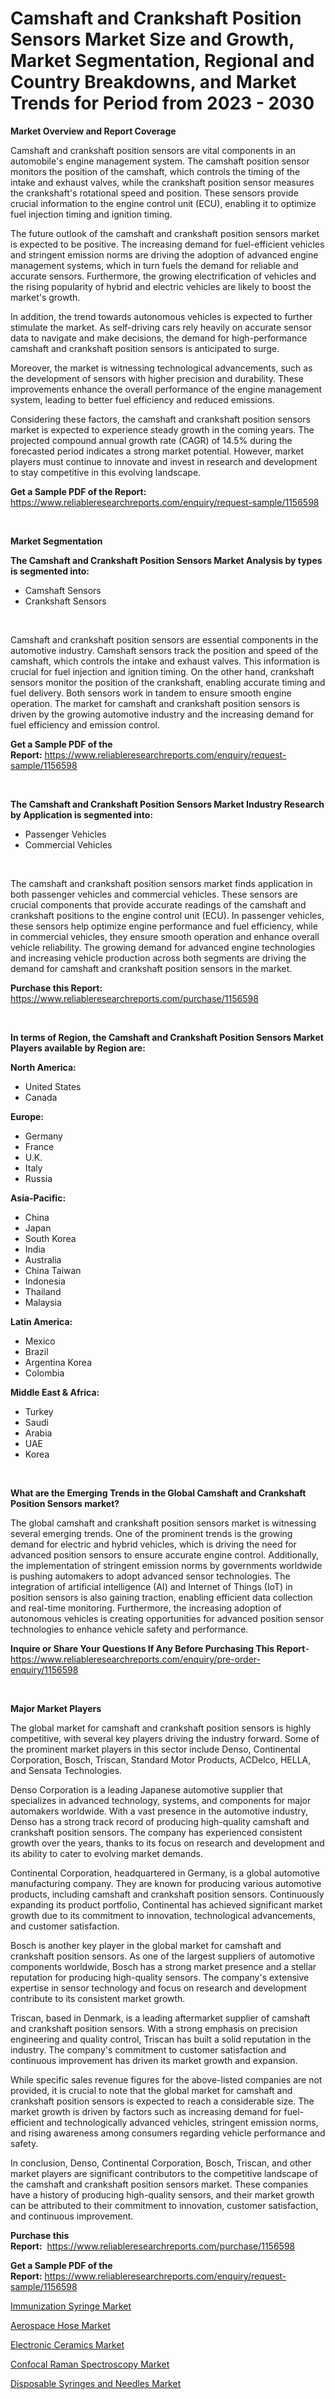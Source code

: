<p><h1>Camshaft and Crankshaft Position Sensors Market Size and Growth, Market Segmentation, Regional and Country Breakdowns, and Market Trends for Period from 2023 -  2030</h1></p><p><strong>Market Overview and Report Coverage</strong></p>
<p><p>Camshaft and crankshaft position sensors are vital components in an automobile's engine management system. The camshaft position sensor monitors the position of the camshaft, which controls the timing of the intake and exhaust valves, while the crankshaft position sensor measures the crankshaft's rotational speed and position. These sensors provide crucial information to the engine control unit (ECU), enabling it to optimize fuel injection timing and ignition timing.</p><p>The future outlook of the camshaft and crankshaft position sensors market is expected to be positive. The increasing demand for fuel-efficient vehicles and stringent emission norms are driving the adoption of advanced engine management systems, which in turn fuels the demand for reliable and accurate sensors. Furthermore, the growing electrification of vehicles and the rising popularity of hybrid and electric vehicles are likely to boost the market's growth.</p><p>In addition, the trend towards autonomous vehicles is expected to further stimulate the market. As self-driving cars rely heavily on accurate sensor data to navigate and make decisions, the demand for high-performance camshaft and crankshaft position sensors is anticipated to surge.</p><p>Moreover, the market is witnessing technological advancements, such as the development of sensors with higher precision and durability. These improvements enhance the overall performance of the engine management system, leading to better fuel efficiency and reduced emissions.</p><p>Considering these factors, the camshaft and crankshaft position sensors market is expected to experience steady growth in the coming years. The projected compound annual growth rate (CAGR) of 14.5% during the forecasted period indicates a strong market potential. However, market players must continue to innovate and invest in research and development to stay competitive in this evolving landscape.</p></p>
<p><strong>Get a Sample PDF of the Report:</strong> <a href="https://www.reliableresearchreports.com/enquiry/request-sample/1156598">https://www.reliableresearchreports.com/enquiry/request-sample/1156598</a></p>
<p>&nbsp;</p>
<p><strong>Market Segmentation</strong></p>
<p><strong>The Camshaft and Crankshaft Position Sensors Market Analysis by types is segmented into:</strong></p>
<p><ul><li>Camshaft Sensors</li><li>Crankshaft Sensors</li></ul></p>
<p>&nbsp;</p>
<p><p>Camshaft and crankshaft position sensors are essential components in the automotive industry. Camshaft sensors track the position and speed of the camshaft, which controls the intake and exhaust valves. This information is crucial for fuel injection and ignition timing. On the other hand, crankshaft sensors monitor the position of the crankshaft, enabling accurate timing and fuel delivery. Both sensors work in tandem to ensure smooth engine operation. The market for camshaft and crankshaft position sensors is driven by the growing automotive industry and the increasing demand for fuel efficiency and emission control.</p></p>
<p><strong>Get a Sample PDF of the Report:</strong>&nbsp;<a href="https://www.reliableresearchreports.com/enquiry/request-sample/1156598">https://www.reliableresearchreports.com/enquiry/request-sample/1156598</a></p>
<p>&nbsp;</p>
<p><strong>The Camshaft and Crankshaft Position Sensors Market Industry Research by Application is segmented into:</strong></p>
<p><ul><li>Passenger Vehicles</li><li>Commercial Vehicles</li></ul></p>
<p>&nbsp;</p>
<p><p>The camshaft and crankshaft position sensors market finds application in both passenger vehicles and commercial vehicles. These sensors are crucial components that provide accurate readings of the camshaft and crankshaft positions to the engine control unit (ECU). In passenger vehicles, these sensors help optimize engine performance and fuel efficiency, while in commercial vehicles, they ensure smooth operation and enhance overall vehicle reliability. The growing demand for advanced engine technologies and increasing vehicle production across both segments are driving the demand for camshaft and crankshaft position sensors in the market.</p></p>
<p><strong>Purchase this Report:</strong>&nbsp; <a href="https://www.reliableresearchreports.com/purchase/1156598">https://www.reliableresearchreports.com/purchase/1156598</a></p>
<p>&nbsp;</p>
<p><strong>In terms of Region, the Camshaft and Crankshaft Position Sensors Market Players available by Region are:</strong></p>
<p>
    <p> <strong> North America: </strong>
        <ul>
            <li>United States</li>
            <li>Canada</li>
        </ul>
        </p> 
    <p> <strong> Europe: </strong>
        <ul>
            <li>Germany</li>
            <li>France</li>
            <li>U.K.</li>
            <li>Italy</li>
            <li>Russia</li>
        </ul>
        </p> 
    <p> <strong> Asia-Pacific: </strong>
        <ul>
            <li>China</li>
            <li>Japan</li>
            <li>South Korea</li>
            <li>India</li>
            <li>Australia</li>
            <li>China Taiwan</li>
            <li>Indonesia</li>
            <li>Thailand</li>
            <li>Malaysia</li>
        </ul>
        </p> 
    <p> <strong> Latin America: </strong>
        <ul>
            <li>Mexico</li>
            <li>Brazil</li>
            <li>Argentina Korea</li>
            <li>Colombia</li>
        </ul>
        </p> 
    <p> <strong> Middle East & Africa: </strong>
        <ul>
            <li>Turkey</li>
            <li>Saudi</li>
            <li>Arabia</li>
            <li>UAE</li>
            <li>Korea</li>
        </ul>
    </p>
    </p>
<p>&nbsp;</p>
<p><strong>What are the Emerging Trends in the Global Camshaft and Crankshaft Position Sensors market?</strong></p>
<p><p>The global camshaft and crankshaft position sensors market is witnessing several emerging trends. One of the prominent trends is the growing demand for electric and hybrid vehicles, which is driving the need for advanced position sensors to ensure accurate engine control. Additionally, the implementation of stringent emission norms by governments worldwide is pushing automakers to adopt advanced sensor technologies. The integration of artificial intelligence (AI) and Internet of Things (IoT) in position sensors is also gaining traction, enabling efficient data collection and real-time monitoring. Furthermore, the increasing adoption of autonomous vehicles is creating opportunities for advanced position sensor technologies to enhance vehicle safety and performance.</p></p>
<p><strong>Inquire or Share Your Questions If Any Before Purchasing This Report</strong>- <a href="https://www.reliableresearchreports.com/enquiry/pre-order-enquiry/1156598">https://www.reliableresearchreports.com/enquiry/pre-order-enquiry/1156598</a></p>
<p>&nbsp;</p>
<p><strong>Major Market Players</strong></p>
<p><p>The global market for camshaft and crankshaft position sensors is highly competitive, with several key players driving the industry forward. Some of the prominent market players in this sector include Denso, Continental Corporation, Bosch, Triscan, Standard Motor Products, ACDelco, HELLA, and Sensata Technologies. </p><p>Denso Corporation is a leading Japanese automotive supplier that specializes in advanced technology, systems, and components for major automakers worldwide. With a vast presence in the automotive industry, Denso has a strong track record of producing high-quality camshaft and crankshaft position sensors. The company has experienced consistent growth over the years, thanks to its focus on research and development and its ability to cater to evolving market demands.</p><p>Continental Corporation, headquartered in Germany, is a global automotive manufacturing company. They are known for producing various automotive products, including camshaft and crankshaft position sensors. Continuously expanding its product portfolio, Continental has achieved significant market growth due to its commitment to innovation, technological advancements, and customer satisfaction.</p><p>Bosch is another key player in the global market for camshaft and crankshaft position sensors. As one of the largest suppliers of automotive components worldwide, Bosch has a strong market presence and a stellar reputation for producing high-quality sensors. The company's extensive expertise in sensor technology and focus on research and development contribute to its consistent market growth.</p><p>Triscan, based in Denmark, is a leading aftermarket supplier of camshaft and crankshaft position sensors. With a strong emphasis on precision engineering and quality control, Triscan has built a solid reputation in the industry. The company's commitment to customer satisfaction and continuous improvement has driven its market growth and expansion.</p><p>While specific sales revenue figures for the above-listed companies are not provided, it is crucial to note that the global market for camshaft and crankshaft position sensors is expected to reach a considerable size. The market growth is driven by factors such as increasing demand for fuel-efficient and technologically advanced vehicles, stringent emission norms, and rising awareness among consumers regarding vehicle performance and safety.</p><p>In conclusion, Denso, Continental Corporation, Bosch, Triscan, and other market players are significant contributors to the competitive landscape of the camshaft and crankshaft position sensors market. These companies have a history of producing high-quality sensors, and their market growth can be attributed to their commitment to innovation, customer satisfaction, and continuous improvement.</p></p>
<p><strong>Purchase this Report:</strong>&nbsp;&nbsp;<a href="https://www.reliableresearchreports.com/purchase/1156598">https://www.reliableresearchreports.com/purchase/1156598</a></p>
<p></p>
<p><strong>Get a Sample PDF of the Report:</strong>&nbsp;<a href="https://www.reliableresearchreports.com/enquiry/request-sample/1156598">https://www.reliableresearchreports.com/enquiry/request-sample/1156598</a></p>
<p><p><a href="https://www.linkedin.com/pulse/immunization-syringe-market-challenges-opportunities-growth-oprcf/">Immunization Syringe Market</a></p><p><a href="https://github.com/marloy8/Market-Research-Report-List-1/blob/main/aerospace-hose-market.md">Aerospace Hose Market</a></p><p><a href="https://medium.com/@rosaerluke/electronic-ceramics-market-competitive-analysis-market-trends-and-forecast-to-2030-2bf88efb5701">Electronic Ceramics Market</a></p><p><a href="https://medium.com/@itzelheller546/confocal-raman-spectroscopy-market-share-evolution-and-market-growth-trends-2023-2030-10b7059353de">Confocal Raman Spectroscopy Market</a></p><p><a href="https://www.linkedin.com/pulse/disposable-syringes-needles-market-research-report-provides-xdu2e/">Disposable Syringes and Needles Market</a></p></p>